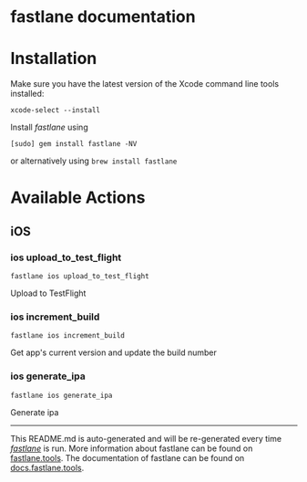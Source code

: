 fastlane documentation
================
# Installation

Make sure you have the latest version of the Xcode command line tools installed:

```
xcode-select --install
```

Install _fastlane_ using
```
[sudo] gem install fastlane -NV
```
or alternatively using `brew install fastlane`

# Available Actions
## iOS
### ios upload_to_test_flight
```
fastlane ios upload_to_test_flight
```
Upload to TestFlight
### ios increment_build
```
fastlane ios increment_build
```
Get app's current version and update the build number
### ios generate_ipa
```
fastlane ios generate_ipa
```
Generate ipa

----

This README.md is auto-generated and will be re-generated every time [_fastlane_](https://fastlane.tools) is run.
More information about fastlane can be found on [fastlane.tools](https://fastlane.tools).
The documentation of fastlane can be found on [docs.fastlane.tools](https://docs.fastlane.tools).
